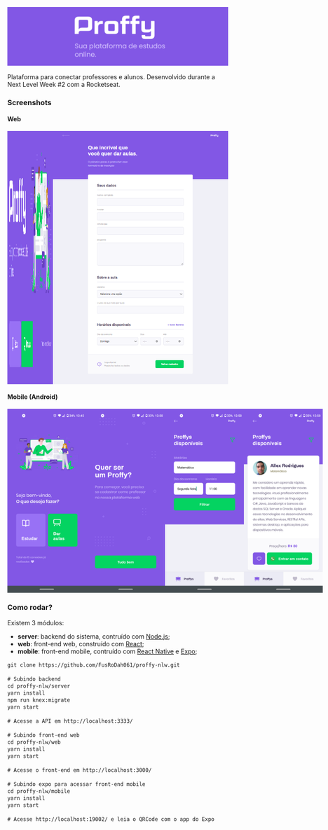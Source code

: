 ![Proffy](./.github/banner-lg.png)

Plataforma para conectar professores e alunos. Desenvolvido durante a Next Level Week #2 com a Rocketseat.

### Screenshots

#### Web

<div style="display: flex; flex-direction: 'row'; align-items: 'center';">
   <div style="display: flex; flex-direction: 'column';">
      <img src="./.github/home.png" width="400">
      <img src="./.github/encontrar-proffy.png" width="400">
   </div>

   <img src="./.github/cadastro-aula.PNG" width="400">
</div>

#### Mobile (Android)

<div style="display: flex; flex-direction: 'row';">
   <img src="./.github/m_home.png" width="180" style="margin-right: '5px'">
   <img src="./.github/m_cadastro_aula.png" width="180" style="margin-right: '5px'">
   <img src="./.github/m_encontrar_proffy_1.png" width="180" style="margin-right: '5px'">
   <img src="./.github/m_encontrar_proffy_2.png" width="180">
</div>

### Como rodar?

Existem 3 módulos:
- **server**: backend do sistema, contruído com [Node.js](https://nodejs.org/);
- **web**: front-end web, construído com [React](https://reactjs.org);
- **mobile**: front-end mobile, contruído com [React Native](https://reactnative.dev/) e [Expo](https://expo.io/);

```shell
git clone https://github.com/FusRoDah061/proffy-nlw.git

# Subindo backend
cd proffy-nlw/server
yarn install
npm run knex:migrate
yarn start

# Acesse a API em http://localhost:3333/

# Subindo front-end web
cd proffy-nlw/web
yarn install
yarn start

# Acesse o front-end em http://localhost:3000/

# Subindo expo para acessar front-end mobile
cd proffy-nlw/mobile
yarn install
yarn start

# Acesse http://localhost:19002/ e leia o QRCode com o app do Expo
```
